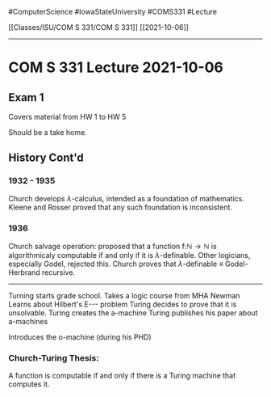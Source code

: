 #ComputerScience  #IowaStateUniversity  #COMS331 
#Lecture

[[Classes/ISU/COM S 331/COM S 331]] [[2021-10-06]]

---

# COM S 331 Lecture 2021-10-06

## Exam 1

Covers material from HW 1 to HW 5

Should be a take home.

## History Cont'd

### 1932 - 1935 
Church develops $\lambda$-calculus, intended as a foundation of mathematics. 
Kleene and Rosser proved that any such foundation is inconsistent.
### 1936
Church salvage operation: proposed that a function f:$\mathbb{N} \rightarrow \mathbb{N}$ is algorithmicaly computable if and only if it is $\lambda$-definable.
Other logicians, especially Godel, rejected this.
Church proves that $\lambda$-definable $\equiv$ Godel-Herbrand recursive.

--- 
Turning starts grade school.
Takes a logic course from MHA Newman
Learns about Hilbert's E--- problem 
Turing decides to prove that it is unsolvable.
Turing creates the a-machine 
Turing publishes his paper about a-machines 

Introduces the o-machine (during his PHD)

### Church-Turing Thesis:
A function is computable if and only if there is a Turing machine that computes it.

